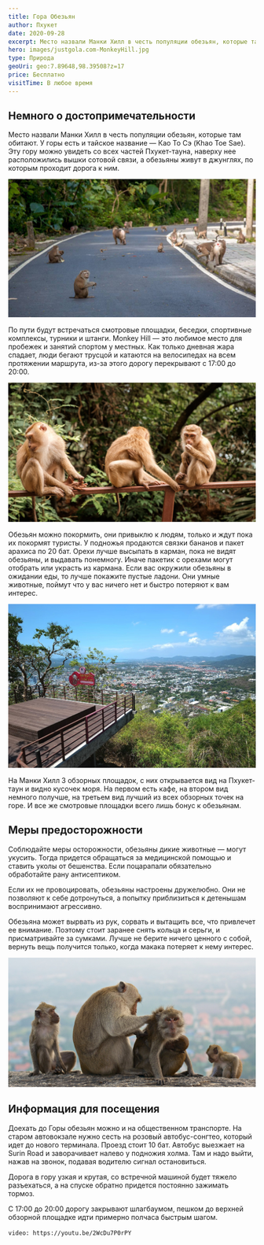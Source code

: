 ```yaml
---
title: Гора Обезьян
author: Пхукет
date: 2020-09-28
excerpt: Место назвали Манки Хилл в честь популяции обезьян, которые там обитают. Эту гору можно увидеть со всех частей Пхукет-тауна, наверху нее расположились вышки сотовой связи, а обезьяны живут в джунглях, по которым проходит дорога к ним.
hero: images/justgola.com-MonkeyHill.jpg
type: Природа
geoUri: geo:7.89648,98.39508?z=17
price: Бесплатно
visitTime: В любое время
---
```


## Немного о достопримечательности
Место назвали Манки Хилл в честь популяции обезьян, которые там обитают. У горы есть и тайское название — Као То Сэ (Khao Toe Sae). Эту гору можно увидеть со всех частей Пхукет-тауна, наверху нее расположились вышки сотовой связи, а обезьяны живут в джунглях, по которым проходит дорога к ним.

![Гора Обезьян Монкей Хилл Monkey Hill](images/Make-Travel.jpg "Источник Make Travel")

По пути будут встречаться смотровые площадки, беседки, спортивные комплексы, турники и штанги. Monkey Hill — это любимое место для пробежек и занятий спортом у местных. Как только дневная жара спадает, люди бегают трусцой и катаются на велосипедах на всем протяжении маршрута, из-за этого дорогу перекрывают с 17:00 до 20:00.

![Гора Обезьян Монкей Хилл Monkey Hill](images/arrivalguides.com2.jpg "Источник arrivalguides.com")

Обезьян можно покормить, они привыклю к людям, только и ждут пока их покормят туристы. У подножья продаются связки бананов и пакет арахиса по 20 бат. Орехи лучше высыпать в карман, пока не видят обезьяны, и выдавать понемногу. Иначе пакетик с орехами могут отобрать или украсть из кармана. Если вас окружили обезьяны в ожидании еды, то лучше покажите пустые ладони. Они умные животные, поймут что у вас ничего нет и быстро потеряют к вам интерес. 

![Гора Обезьян Монкей Хилл Monkey Hill](images/cdn-hotels.com1.jpg "Вид с третьей смотровой площадки")

На Манки Хилл 3 обзорных площадок, с них открывается вид на Пхукет-таун и видно кусочек моря. На первом есть кафе, на втором вид немного получше, на третьем вид лучший из всех обзорных точек на горе. И все же смотровые площадки всего лишь бонус к обезьянам.
 
## Меры предосторожности
Соблюдайте меры осторожности, обезьяны дикие животные — могут укусить. Тогда придется обращаться за медицинской помощью и ставить уколы от бешенства. Если поцарапали обязательно обработайте рану антисептиком. 

Если их не провоцировать, обезьяны настроены дружелюбно. Они не позволяют к себе дотронуться, а попытку приблизиться к детенышам воспринимают агрессивно. 

Обезьяна может вырвать из рук, сорвать и вытащить все, что привлечет ее внимание. Поэтому стоит заранее снять кольца и серьги, и присматривайте за сумками. Лучше не берите ничего ценного с собой, вернуть вещь получится только, когда макака потеряет к нему интерес.

![Гора Обезьян Монкей Хилл Monkey Hill](images/thaiinfo.pro.jpg "Источник thaiinfo.pro")
 
## Информация для посещения
Доехать до Горы обезьян можно и на общественном транспорте. На старом автовокзале нужно сесть на розовый автобус-сонгтео, который идет до нового терминала. Проезд стоит 10 бат. Автобус выезжает на Surin Road и заворачивает налево у подножия холма. Там и надо выйти, нажав на звонок, подавая водителю сигнал остановиться.

Дорога в гору узкая и крутая, со встречной машиной будет тяжело разъехаться, а на спуске обратно придется постоянно зажимать тормоз.

С 17:00 до 20:00 дорогу закрывают шлагбаумом, пешком до верхней обзорной площадке идти примерно полчаса быстрым шагом.

`video: https://youtu.be/2WcDu7P0rPY`
